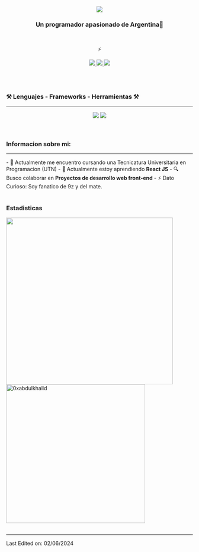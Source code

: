 

<h1 align="center">
    <img src="https://readme-typing-svg.herokuapp.com/?font=Righteous&size=35&center=true&vCenter=true&width=500&height=70&duration=4000&lines=Hola!+👋;+I'm+Diego+Canales!;" />
</h1>

<h3 align="center">Un programador apasionado de Argentina🧉️</h3>

<br/>

<div align="center">
 

⚡

 </div>
 
<div align="center"> 
  <a href="mailto:diegocanales112@gmail.com">
    <img src="https://img.shields.io/badge/Gmail-333333?style=for-the-badge&logo=gmail&logoColor=red" />
  </a>
  <a href="https://www.linkedin.com/in/diego-canales-236332254/" target="_blank">
    <img src="https://img.shields.io/badge/LinkedIn-0077B5?style=for-the-badge&logo=linkedin&logoColor=white" target="_blank" />
  </a>
  <a href="https://diegocanaless.github.io/Portafolio/" target="_blank">
     <img src="https://img.shields.io/badge/Portfolio-FF5722?style=for-the-badge&logo=todoist&logoColor=white" target="_blank" /> <!-- sqlite, safari, google-chrome are other good icon options -->
  </a>
</div>


 <br/><br/>
### ⚒ Lenguajes - Frameworks - Herramientas  ⚒
<hr>
<div align="center">
    <img src="https://skillicons.dev/icons?i=bootstrap,html,css,vscode,github,figma,git" />
    <img src="https://skillicons.dev/icons?i=python,javascript,java" /><br>
</div>
<br/><br/>


### Informacion sobre mi:
<hr>
- 🔭 Actualmente me encuentro cursando una Tecnicatura Universitaria en Programacion (UTN)
- 🌱 Actualmente estoy aprendiendo <strong>React JS</strong>
- 🔍 Busco colaborar en <strong>Proyectos de desarrollo web front-end</strong>
- ⚡ Dato Curioso: Soy fanatico de 9z y del mate.
<br/><br/>


### Estadisticas
<a href="https://github.com/0xabdulkhalid/">
  <img src="https://github-readme-stats.vercel.app/api?username=DiegoCanaless&include_all_commits=true&count_private=true&show_icons=true&line_height=20&title_color=7A7ADB&icon_color=2234AE&text_color=D3D3D3&bg_color=0,000000,130F40" width="450"/>
  <img src="https://github-readme-stats.vercel.app/api/top-langs?username=DiegoCanaless&show_icons=true&locale=en&layout=compact&line_height=20&title_color=7A7ADB&icon_color=2234AE&text_color=D3D3D3&bg_color=0,000000,130F40" width="375"  alt="0xabdulkhalid"/>

</a>
<br/><br/>
<hr>
Last Edited on: 02/06/2024
